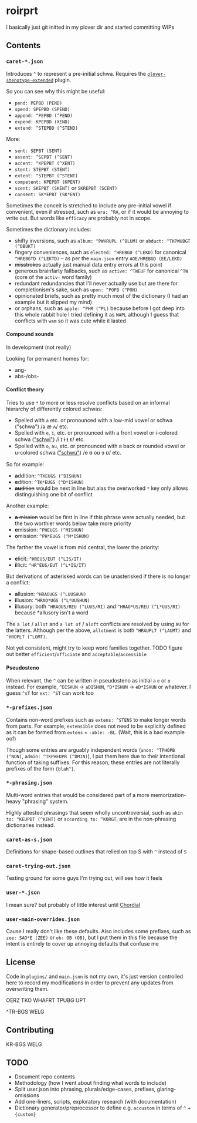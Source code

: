 # roirprt

I basically just git initted in my plover dir and started committing WIPs

## Contents

### `caret-*.json`

Introduces `^` to represent a pre-initial schwa.
Requires the [`plover-stenotype-extended`](https://github.com/sammdot/plover-stenotype-extended) plugin.

So you can see why this might be useful:

* `pend: PEPBD (PEND)`
* `spend: SPEPBD (SPEND)`
* `append: ^PEPBD (^PEND)`
* `expend: KPEPBD (XEND)`
* `extend: ^STEPBD (^STEND)`

More:

* `sent: SEPBT (SENT)`
* `assent: ^SEPBT (^SENT)`
* `accent: ^KPEPBT (^XENT)`
* `stent: STEPBT (STENT)`
* `extent: ^STEPBT (^STENT)`
* `competent: KPEPBT (KPENT)`
* `scent: SKEPBT (SKENT)` or `SKREPBT (SCENT)`
* `consent: SK*EPBT (SK*ENT)`

Sometimes the conceit is stretched to include
any pre-initial vowel if convenient, even if stressed,
such as `era: ^RA`, or if it would be annoying to write out.
But words like `efficacy` are probably not in scope.

Sometimes the dictionary includes:

* shifty inversions, 
such as `album: ^PWHRUPL (^BLUM)` or `abduct: ^TKPWUBGT (^DBUKT)`
* fingery conveniences,
such as `elected: ^HREBGD (^LEKD)` for canonical `^HREBGTD (^LEKTD)` –
as per the `main.json` entry `AOE/HREBGD (EE/LEKD)`
* ~~misstrokes~~ actually just manual data entry errors at this point
* generous brainfarty fallbacks,
such as `active: ^TWEUF` for canonical `^TW` (core of the `activ-` word family)
* redundant redundancies that I'll never actually use but are there for completionism's sake,
such as `upon: ^POPB (^PON)`
* opinionated briefs,
such as pretty much most of the dictionary (I had an example but it slipped my mind)
* or orphans,
such as `apple: ^PHR (^PL)` because before I got deep into this whole rabbit hole I tried defining it as `WAPL` although I guess that conflicts with `wam` so it was cute while it lasted

#### Compound sounds

In development (not really)

Looking for permanent homes for:

* ang-
* abs-/obs-

#### Conflict theory

Tries to use `*` to more or less resolve conflicts
based on an informal hierarchy of differently colored schwas:

* Spelled with `a` etc. or pronounced with a low-mid vowel or schwa ("schwa") /ə æ ʌ/ etc.
* Spelled with `e`, `i`, etc. or pronounced with a front vowel or i-colored schwa (["schwi"](https://en.wikipedia.org/wiki/Schwi)) /i ɪ ɨ ᵻ ɛ/ etc.
* Spelled with `o`, `au`, etc. or pronounced with a back or rounded vowel or u-colored schwa (["schwu"](https://en.wikipedia.org/wiki/Schwu)) /ɵ ᵿ oʊ ɔ ɒ/ etc.

So for example:

* **a**ddition: `^TKEUGS (^DISHUN)`
* **e**dition: `^TK*EUGS (^D*ISHUN)`
* ~~**au**dition~~ would be next in line but alas the overworked `*` key only allows distinguishing one bit of conflict

Another example:

* ~~**a** mission~~ would be first in line if this phrase were actually needed, but the two worthier words below take more priority
* **e**mission: `^PHEUGS (^MISHUN)`
* **o**mission: `^PH*EUGS (^M*ISHUN)`

The farther the vowel is from mid central, the lower the priority:

* **e**licit: `^HREUS/EUT (^LIS/IT)`
* **i**llicit: `^HR^EUS/EUT (^L*IS/IT)`

But derivations of asterisked words can be unasterisked if there is no longer a conflict:

* **a**llusion: `^HRAOUGS (^LUUSHUN)`
* **i**llusion: `^HRAO*UGS (^L*UUSHUN)`
* **i**llusory: both `^HRAOUS/REU (^LUUS/RI)` and `^HRAO*US/REU (^L*UUS/RI)` because \*allusory isn't a word

The `a lot` / `allot` and `a lot of` / `aloft` conflicts are resolved by using `AU` for the latters.
Although per the above, `allotment` is both `^HRAUPLT (^LAUMT)` and `^HROPLT (^LOMT)`.

Not yet consistent, might try to keep word families together.
TODO figure out better `efficient`/`officiate` and `acceptable`/`accessible`

#### Pseudosteno

When relevant, the `^` can be written in pseudosteno as initial `a` `e` or `o` instead. For example, `^DISHUN` → `aDISHUN`, `^D*ISHUN` → `eD*ISHUN` or whatever. I guess `^sT` for `ext: ^ST` can work too

### `*-prefixes.json`

Contains non-word prefixes such as `extens: ^STENS` to make longer words from parts. For example, `extensible` does not need to be explicitly defined as it can be formed from `extens` + `-able: -BL`. (Wait, this is a bad example oof)

Though some entries are arguably independent words (`anon: ^TPHOPB (^NON)`, `admin: ^TKPHEUPB (^DMIN)`), I put them here due to their intentional function of taking suffixes. For this reason, these entries are not literally prefixes of the form `{blah^}`.

### `*-phrasing.json`

Multi-word entries that would be considered part of a more memorization-heavy "phrasing" system.

Highly attested phrasings that seem wholly uncontroversial, such as `akin to: ^KEUPBT (^KINT)` or `according to: ^KORGT`, are in the non-phrasing dictionaries instead.

### `caret-as-s.json`

Definitions for shape-based outlines that relied on top S with `^` instead of `S`

### `caret-trying-out.json`

Testing ground for some guys I'm trying out, will see how it feels

### `user-*.json`

I mean sure? but probably of little interest until [Chordial](https://chordial.app/)

### `user-main-overrides.json`

Cause I really don't like these defaults. Also includes some prefixes, such as `zee: SAO*E (ZEE)` or `ob: OB (OB)`, but I put them in this file because the intent is entirely to cover up annoying defaults that confuse me

## License

Code in `plugins/` and `main.json` is not my own, it's just
version controlled here to record my modifications
in order to prevent any updates from overwriting them.

OERZ TKO WHAFRT TPUBG UPT

^TR-BGS WELG

## Contributing

KR-BGS WELG

## TODO

* Document repo contents
* Methodology (how I went about finding what words to include)
* Split user.json into phrasing, plurals/edge-cases, prefixes, glaring-omissions
* Add one-liners, scripts, exploratory research (with documentation)
* Dictionary generator/preprocessor to define e.g. `accustom` in terms of `^` + `{custom}`
